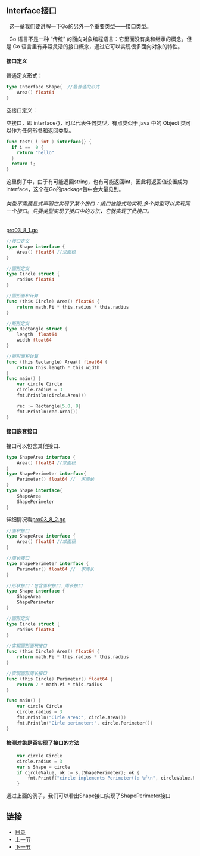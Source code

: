 ## Interface接口
&nbsp;&nbsp;这一章我们要讲解一下Go的另外一个重要类型——接口类型。

&nbsp;&nbsp;Go 语言不是一种 “传统” 的面向对象编程语言：它里面没有类和继承的概念。但是 Go 语言里有非常灵活的接口概念，通过它可以实现很多面向对象的特性。

#### 接口定义
普通定义形式：
```go
type Interface Shape{  //最普通的形式
	Area() float64
}
```

空接口定义：

  空接口，即 interface{}，可以代表任何类型，有点类似于 java 中的 Object 类可以作为任何形参和返回类型。

```go
func test( i int ) interface{} {
  if i ==  0 {
    return "hello"
  }
  return i;
}
```

这里例子中，由于有可能返回string，也有可能返回int，因此将返回值设置成为interface，这个在Go的package包中会大量见到。

###### 类型不需要显式声明它实现了某个接口：接口被隐式地实现,多个类型可以实现同一个接口。只要类型实现了接口中的方法，它就实现了此接口。

[pro03_8_1.go](https://github.com/sunnygocms/gobook/blob/master/src/go_lang_base/03/pro03_8_1.go)

```go
//接口定义
type Shape interface {
	Area() float64 //求面积
}

//圆形定义
type Circle struct {
	radius float64
}

//圆形面积计算
func (this Circle) Area() float64 {
	return math.Pi * this.radius * this.radius
}

//矩形定义
type Rectangle struct {
	length  float64
	width float64
}

//矩形面积计算
func (this Rectangle) Area() float64 {
	return this.length * this.width
}
func main() {
	var circle Circle
	circle.radius = 3
	fmt.Println(circle.Area())

	rec := Rectangle{5.0, 8}
	fmt.Println(rec.Area())
}
```

#### 接口嵌套接口
接口可以包含其他接口.
```go
type ShapeArea interface {
	Area() float64 //求面积
}
type ShapePerimeter interface{
	Perimeter() float64 //	求周长
}
type Shape interface{
	ShapeArea
	ShapePerimeter
}
```
详细情况看[pro03_8_2.go](https://github.com/sunnygocms/gobook/blob/master/src/go_lang_base/03/pro03_8_2.go)

```go
//面积接口
type ShapeArea interface {
	Area() float64 //求面积
}

//周长接口
type ShapePerimeter interface {
	Perimeter() float64 //	求周长
}

//形状接口：包含面积接口、周长接口
type Shape interface {
	ShapeArea
	ShapePerimeter
}

//圆形定义
type Circle struct {
	radius float64
}

//实现圆形面积接口
func (this Circle) Area() float64 {
	return math.Pi * this.radius * this.radius
}

//实现圆形周长接口
func (this Circle) Perimeter() float64 {
	return 2 * math.Pi * this.radius
}

func main() {
	var circle Circle
	circle.radius = 3
	fmt.Println("Cirle area:", circle.Area())
	fmt.Println("Cirle perimeter:", circle.Perimeter())
}
```

#### 检测对象是否实现了接口的方法
```go
	var circle Circle
	circle.radius = 3
	var s Shape = circle
	if circleValue, ok := s.(ShapePerimeter); ok {
		fmt.Printf("circle implements Perimeter(): %f\n", circleValue.Perimeter())
	}
```

通过上面的例子，我们可以看出Shape接口实现了ShapePerimeter接口
## 链接
- [目录](https://github.com/sunnygocms/gobook/blob/master/menu.md)
- [上一节](https://github.com/sunnygocms/gobook/blob/master/go_lang_base/03.7.md)
- [下一节](https://github.com/sunnygocms/gobook/blob/master/go_lang_base/03.9.md)